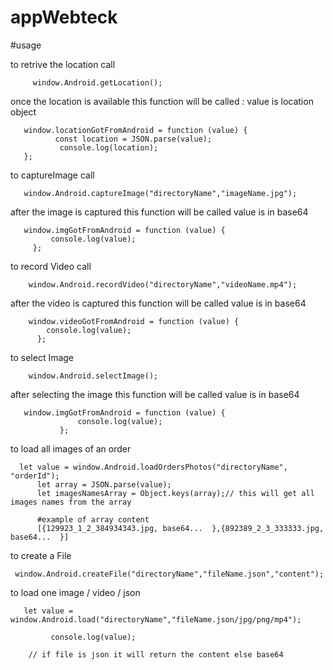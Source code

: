 # appWebteck


#usage

to retrive the location call 

         window.Android.getLocation();
      
      
once the location is available this function will be called : value is location object 

       window.locationGotFromAndroid = function (value) {
              const location = JSON.parse(value);
               console.log(location);
       };
        
        
        
to captureImage call

       window.Android.captureImage("directoryName","imageName.jpg");
       
after the image is captured this function will be called value is in base64 

       window.imgGotFromAndroid = function (value) {
             console.log(value);
         };
         
         
         
         
to record Video call

        window.Android.recordVideo("directoryName","videoName.mp4");
        
after the video is captured this function will be called value is in base64 

        window.videoGotFromAndroid = function (value) {
            console.log(value);
          };       
        
        
        
 to select Image 
 
        window.Android.selectImage();
        
    
after selecting the image this function will be called value is in base64

       window.imgGotFromAndroid = function (value) {
                   console.log(value);
               };
        
        

to load all images of an order

      let value = window.Android.loadOrdersPhotos("directoryName", "orderId");
          let array = JSON.parse(value);
          let imagesNamesArray = Object.keys(array);// this will get all images names from the array
          
          #example of array content
          [{129923_1_2_384934343.jpg, base64...  },{892389_2_3_333333.jpg, base64...  }]
          
        
to create a File

     window.Android.createFile("directoryName","fileName.json","content");
     
     
to load one image / video / json
 
       let value = window.Android.load("directoryName","fileName.json/jpg/png/mp4");
       
             console.log(value);
    
        // if file is json it will return the content else base64
        
        
        
        
        
        
        
        
        
        
        
        
        
        
        
        
        
        
        
        
        
        
        
        
        
        
        
        


